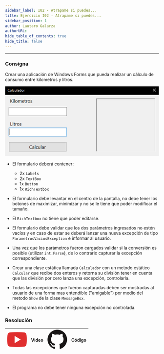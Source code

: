 ```yaml
---
sidebar_label: I02 - Atrapame si puedes...
title: Ejercicio I02 - Atrapame si puedes...
sidebar_position: 1
author: Lautaro Galarza
authorURL: 
hide_table_of_contents: true
hide_title: false
---
```

---

### Consigna
Crear una aplicación de Windows Forms que pueda realizar un cálculo de consumo entre kilometros y litros.

![Formulario](/clases/10-excepciones/ejercicios/atrapame-si-puedes-form.png)

* El formulario deberá contener:
  * 2x `Labels`
  * 2x `TextBox`
  * 1x `Button`
  * 1x `RichTextbox`

* El formulario debe levantar en el centro de la pantalla, no debe tener los botones de maximizar, minimizar y no se le tiene que poder modificar el tamaño.

* El `RichTextbox` no tiene que poder editarse.

* El formulario debe validar que los dos parámetros ingresados no estén vacíos y en caso de estar se deberá lanzar una nueva excepción de tipo `ParametrosVaciosException` e informar al usuario.

* Una vez que los parámetros fueron cargados validar si la conversión es posible (utilizar `int.Parse`), de lo contrario capturar la excepción correspondiente.

* Crear una clase estática llamada `Calculador` con un metodo estático `Calcular` que recibe dos enteros y retorna su división tener en cuenta que las división por cero lanza una excepción, controlarla.

* Todas las excepciones que fueron capturadas deben ser mostradas al usuario de una forma mas entendible ("amigable") por medio del metodo `Show` de la clase `MessageBox`.

* El programa no debe tener ninguna excepción no controlada. 

### Resolución
| ![img](/base/youtube.svg) | Video | ![img](/base/github.svg) | Código |
| :-----------------------: | :---: | :----------------------: | :----: |
